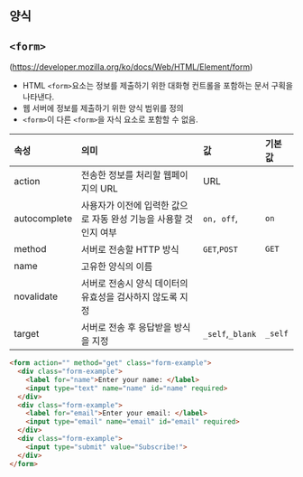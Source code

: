 ## 양식

## ```<form>```
(https://developer.mozilla.org/ko/docs/Web/HTML/Element/form)
- HTML ```<form>```요소는 정보를 제출하기 위한 대화형 컨트롤을 포함하는 문서 구획을 나타낸다.
- 웹 서버에 정보를 제출하기 위한 양식 범위를 정의
- ```<form>```이 다른 ```<form>```을 자식 요소로 포함할 수 없음.

|속성|의미|값|기본값|
|:--|:--|:--|:--|
|action|전송한 정보를 처리할 웹페이지의 URL|URL||
|autocomplete|사용자가 이전에 입력한 값으로 자동 완성 기능을 사용할 것인지 여부|```on, off```,|```on```|
|method|서버로 전송할 HTTP 방식|```GET```,```POST```|```GET```|
|name|고유한 양식의 이름|||
|novalidate|서버로 전송시 양식 데이터의 유효성을 검사하지 않도록 지정|||
|target|서버로 전송 후 응답받을 방식을 지정|```_self```,```_blank```|```_self```|

```html
<form action="" method="get" class="form-example">
  <div class="form-example">
    <label for="name">Enter your name: </label>
    <input type="text" name="name" id="name" required>
  </div>
  <div class="form-example">
    <label for="email">Enter your email: </label>
    <input type="email" name="email" id="email" required>
  </div>
  <div class="form-example">
    <input type="submit" value="Subscribe!">
  </div>
</form>
```